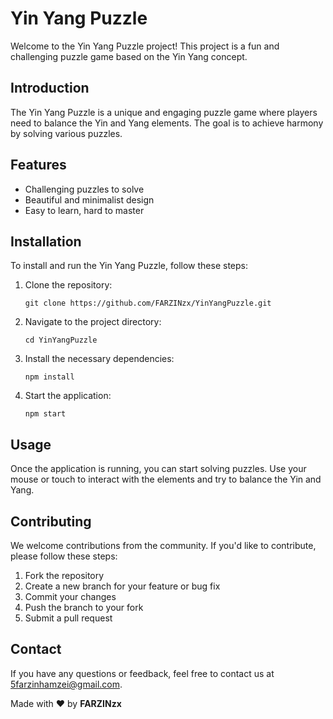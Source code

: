    <h1>Yin Yang Puzzle</h1>
    <p>Welcome to the Yin Yang Puzzle project! This project is a fun and challenging puzzle game based on the Yin Yang concept.</p>
    <h2>Introduction</h2>
    <p>The Yin Yang Puzzle is a unique and engaging puzzle game where players need to balance the Yin and Yang elements. The goal is to achieve harmony by solving various puzzles.</p>
    <h2>Features</h2>
    <ul>
        <li>Challenging puzzles to solve</li>
        <li>Beautiful and minimalist design</li>
        <li>Easy to learn, hard to master</li>
    </ul>
    <h2>Installation</h2>
    <p>To install and run the Yin Yang Puzzle, follow these steps:</p>
    <ol>
        <li>Clone the repository:</li>
        <pre><code>git clone https://github.com/FARZINzx/YinYangPuzzle.git</code></pre>
        <li>Navigate to the project directory:</li>
        <pre><code>cd YinYangPuzzle</code></pre>
        <li>Install the necessary dependencies:</li>
        <pre><code>npm install</code></pre>
        <li>Start the application:</li>
        <pre><code>npm start</code></pre>
    </ol>
    <h2>Usage</h2>
    <p>Once the application is running, you can start solving puzzles. Use your mouse or touch to interact with the elements and try to balance the Yin and Yang.</p>
    <h2>Contributing</h2>
    <p>We welcome contributions from the community. If you'd like to contribute, please follow these steps:</p>
    <ol>
        <li>Fork the repository</li>
        <li>Create a new branch for your feature or bug fix</li>
        <li>Commit your changes</li>
        <li>Push the branch to your fork</li>
        <li>Submit a pull request</li>
    </ol>
    <h2>Contact</h2>
    <p>If you have any questions or feedback, feel free to contact us at <a href="mailto:5farzinhamzei@gmail.com">5farzinhamzei@gmail.com</a>.</p>
     <p>Made with ❤️ by <b>FARZINzx</b></p>
</body>
</html>
